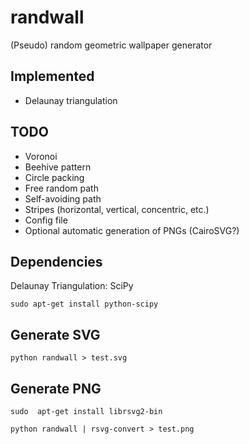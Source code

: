 # randwall

(Pseudo) random geometric wallpaper generator

## Implemented

- Delaunay triangulation

## TODO

- Voronoi
- Beehive pattern
- Circle packing
- Free random path
- Self-avoiding path
- Stripes (horizontal, vertical, concentric, etc.)
- Config file
- Optional automatic generation of PNGs (CairoSVG?)

## Dependencies

Delaunay Triangulation: SciPy

    sudo apt-get install python-scipy


## Generate SVG 

    python randwall > test.svg 

## Generate PNG

	sudo  apt-get install librsvg2-bin     
    
    python randwall | rsvg-convert > test.png  
